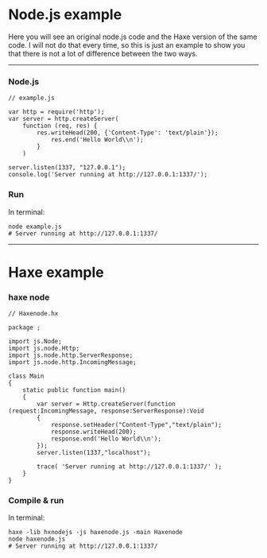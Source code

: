 # Node.js example

Here you will see an original node.js code and the Haxe version of the same code.
I will not do that every time, so this is just an example to show you that there is not a lot of difference between the two ways.

----

### Node.js
```
// example.js

var http = require('http');
var server = http.createServer(
  	function (req, res) {
		res.writeHead(200, {'Content-Type': 'text/plain'});
			res.end('Hello World\\n');
	   	}
 	)
 
server.listen(1337, "127.0.0.1");
console.log('Server running at http://127.0.0.1:1337/');
```

### Run

In terminal:

```
node example.js
# Server running at http://127.0.0.1:1337/
```

----
		  
# Haxe example

### haxe node

```
// Haxenode.hx

package ;

import js.Node;
import js.node.Http;
import js.node.http.ServerResponse;
import js.node.http.IncomingMessage;

class Main
{
	static public function main()
	{		
		var server = Http.createServer(function (request:IncomingMessage, response:ServerResponse):Void
		{
			response.setHeader("Content-Type","text/plain");
			response.writeHead(200);
			response.end('Hello World\\n');
		});
		server.listen(1337,"localhost");

		trace( 'Server running at http://127.0.0.1:1337/' );
	}
}

```


### Compile & run

In terminal:

```
haxe -lib hxnodejs -js haxenode.js -main Haxenode
node haxenode.js
# Server running at http://127.0.0.1:1337/
```
